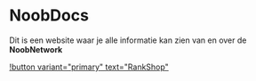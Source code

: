 # NoobDocs

Dit is een website waar je alle informatie kan zien van en over de **NoobNetwork**

[!button variant="primary" text="RankShop"](https://shop.noobnetwork.nl)

